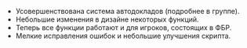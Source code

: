 - Усовершенствована система автодокладов (подробнее в группе).
- Небольшие изменения в дизайне некоторых функций. 
- Теперь все функции работают и для игроков, состоящих в ФБР.
- Мелкие исправления ошибок и небольшие улучшения скрипта.
